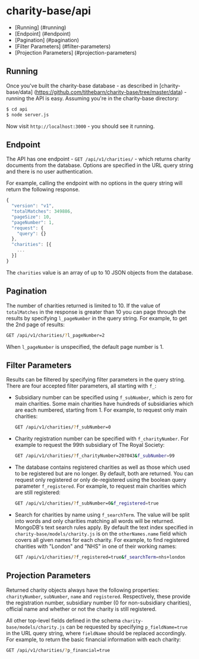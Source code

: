 # charity-base/api
- [Running] (#running)
- [Endpoint] (#endpoint)
- [Pagination] (#pagination)
- [Filter Parameters] (#filter-parameters)
- [Projection Parameters] (#projection-parameters)

## Running
Once you've built the charity-base database - as described in [charity-base/data] (https://github.com/tithebarn/charity-base/tree/master/data) - running the API is easy. Assuming you're in the charity-base directory:
```bash
$ cd api
$ node server.js
```
Now visit `http://localhost:3000` - you should see it running.

## Endpoint
The API has one endpoint - `GET /api/v1/charities/` - which returns charity documents from the database. Options are specified in the URL query string and there is no user authentication.

For example, calling the endpoint with no options in the query string will return the following response.
```javascript
{
  "version": "v1",
  "totalMatches": 349886,
  "pageSize": 10,
  "pageNumber": 1,
  "request": {
    "query": {}
  },
  "charities": [{
    ...
  }]
}
```
The `charities` value is an array of up to 10 JSON objects from the database.

## Pagination
The number of charities returned is limited to 10. If the value of `totalMatches` in the response is greater than 10 you can page through the results by specifying `l_pageNumber` in the query string. For example, to get the 2nd page of results:
```bash
GET /api/v1/charities/?l_pageNumber=2
```
When `l_pageNumber` is unspecified, the default page number is 1.

## Filter Parameters
Results can be filtered by specifying filter parameters in the query string. There are four accepted filter parameters, all starting with `f_`:

* Subsidiary number can be specified using `f_subNumber`, which is zero for main charities.  Some main charities have hundreds of subsidiaries which are each numbered, starting from 1.  For example, to request only main charities:
    ```bash
    GET /api/v1/charities/?f_subNumber=0
    ```

* Charity registration number can be specified with `f_charityNumber`.  For example to request the 99th subsidiary of The Royal Society:
    ```bash
    GET /api/v1/charities/?f_charityNumber=207043&f_subNumber=99
    ```

* The database contains registered charities as well as those which used to be registered but are no longer.  By default, both are returned.  You can request only registered or only de-registered using the boolean query parameter `f_registered`.  For example, to request main charities which are still registered:
    ```bash
    GET /api/v1/charities/?f_subNumber=0&f_registered=true
    ```

* Search for charities by name using `f_searchTerm`.  The value will be split into words and only charities matching all words will be returned.  MongoDB's text search rules apply.  By default the text index specified in `charity-base/models/charity.js` is on the `otherNames.name` field which covers all given names for each charity.  For example, to find registered charities with "London" and "NHS" in one of their working names:
    ```bash
    GET /api/v1/charities/?f_registered=true&f_searchTerm=nhs+london
    ```

## Projection Parameters
Returned charity objects always have the following properties: `charityNumber`, `subNumber`, `name` and `registered`.  Respectively, these provide the registration number, subsidiary number (0 for non-subsidiary charities), official name and whether or not the charity is still registered.

All other top-level fields defined in the schema `charity-base/models/charity.js` can be requested by specifying `p_fieldName=true` in the URL query string, where `fieldName` should be replaced accordingly.  For example, to return the basic financial information with each charity:
```bash
GET /api/v1/charities/?p_financial=true
```
